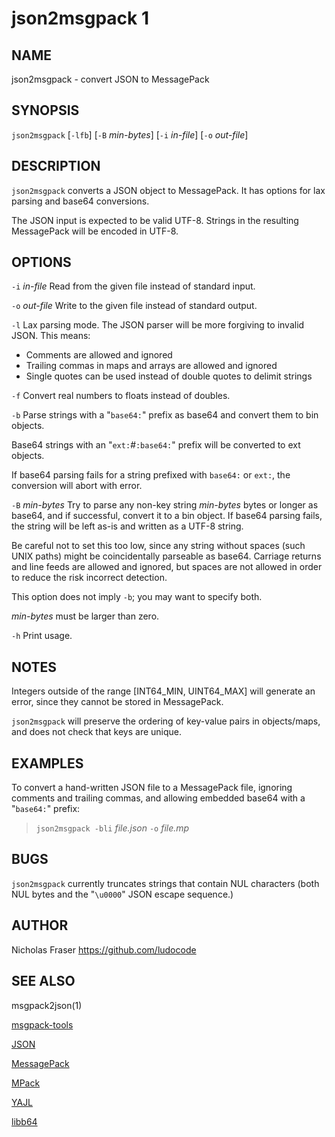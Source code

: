 json2msgpack 1
=======================================

NAME
----

json2msgpack - convert JSON to MessagePack

SYNOPSIS
--------

`json2msgpack` [`-lfb`] [`-B` *min-bytes*] [`-i` *in-file*] [`-o` *out-file*]

DESCRIPTION
-----------

`json2msgpack` converts a JSON object to MessagePack. It has options for lax parsing and base64 conversions.

The JSON input is expected to be valid UTF-8. Strings in the resulting MessagePack will be encoded in UTF-8.

OPTIONS
-------

`-i` *in-file*
  Read from the given file instead of standard input.

`-o` *out-file*
  Write to the given file instead of standard output.

`-l`
  Lax parsing mode. The JSON parser will be more forgiving to invalid JSON. This means:

- Comments are allowed and ignored
- Trailing commas in maps and arrays are allowed and ignored
- Single quotes can be used instead of double quotes to delimit strings

`-f`
  Convert real numbers to floats instead of doubles.

`-b`
  Parse strings with a "`base64:`" prefix as base64 and convert them to bin objects.

  Base64 strings with an "`ext:`*#*`:base64:`" prefix will be converted to ext objects.

  If base64 parsing fails for a string prefixed with `base64:` or `ext:`, the conversion will abort with error.

`-B` *min-bytes*
  Try to parse any non-key string *min-bytes* bytes or longer as base64, and if successful, convert it to a bin object. If base64 parsing fails, the string will be left as-is and written as a UTF-8 string.

  Be careful not to set this too low, since any string without spaces (such UNIX paths) might be coincidentally parseable as base64. Carriage returns and line feeds are allowed and ignored, but spaces are not allowed in order to reduce the risk incorrect detection.

  This option does not imply `-b`; you may want to specify both.

  *min-bytes* must be larger than zero.

`-h`
  Print usage.

NOTES
-----

Integers outside of the range \[INT64\_MIN, UINT64\_MAX\] will generate an error, since they cannot be stored in MessagePack.

`json2msgpack` will preserve the ordering of key-value pairs in objects/maps, and does not check that keys are unique.

EXAMPLES
--------

To convert a hand-written JSON file to a MessagePack file, ignoring comments and trailing commas, and allowing embedded base64 with a "`base64:`" prefix:

> `json2msgpack -bli` *file.json* `-o` *file.mp*

BUGS
----

`json2msgpack` currently truncates strings that contain NUL characters (both NUL bytes and the "`\u0000`" JSON escape sequence.)

AUTHOR
------

Nicholas Fraser <https://github.com/ludocode>

SEE ALSO
--------

msgpack2json(1)

[msgpack-tools](https://github.com/ludocode/msgpack-tools)

[JSON](http://json.org/)

[MessagePack](http://msgpack.org/)

[MPack](https://github.com/ludocode/mpack)

[YAJL](http://lloyd.github.io/yajl/)

[libb64](http://libb64.sourceforge.net/)
